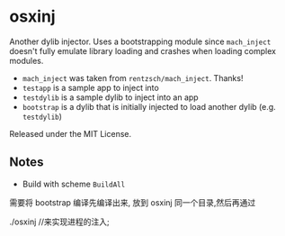 osxinj
======

Another dylib injector. Uses a bootstrapping module since `mach_inject` doesn't fully emulate library loading and crashes when loading complex modules.

- `mach_inject` was taken from `rentzsch/mach_inject`. Thanks!
- `testapp` is a sample app to inject into
- `testdylib` is a sample dylib to inject into an app
- `bootstrap` is a dylib that is initially injected to load another dylib (e.g. `testdylib`)

Released under the MIT License.

Notes
-----

- Build with scheme `BuildAll`

需要将 bootstrap 编译先编译出来, 放到 osxinj 同一个目录,然后再通过

./osxinj <procename> <libpath>   //来实现进程的注入;
